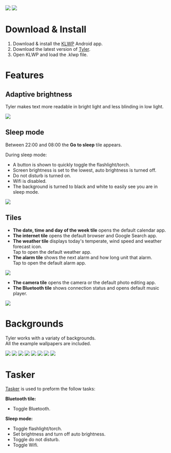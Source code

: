 <img src="Mockups/Screen recordings/intro anim.gif">
<img src="Mockups/Screenshots/Wallpapers/liquid rainbow.png">

# Download & Install

1. Download & install the <a target="_blank" href="https://play.google.com/store/apps/details?id=org.kustom.wallpaper&hl=en_US&gl=US">KLWP</a> Android app.
2. Download the latest version of <a target="_blank" href="https://github.com/HanneMaes/Tyler-homescreen/tree/main/Homescreen">Tyler</a>.
3. Open KLWP and load the .klwp file.

# Features

## Adaptive brightness

Tyler makes text more readable in bright light and less blinding in low light.

<img src="Mockups/GIFS/adaptive brightness.gif">

## Sleep mode

Between 22:00 and 08:00 the **Go to sleep** tile appears.

During sleep mode:
- A button is shown to quickly toggle the flashlight/torch.
- Screen brightness is set to the lowest, auto brightness is turned off.
- Do not disturb is turned on.
- Wifi is disabled.
- The background is turned to black and white to easily see you are in sleep mode.

<img src="Mockups/GIFS/sleep mode.gif">

## Tiles

- **The date, time and day of the week tile** opens the default calendar app.
- **The internet tile** opens the default browser and Google Search app.
- **The weather tile** displays today's temperate, wind speed and weather forecast icon.<br>
Tap to open the default weather app.
- **The alarm tile** shows the next alarm and how long unit that alarm.<br>
Tap to open the default alarm app.
<img src="Mockups/GIFS/alarm.gif">

- **The camera tile** opens the camera or the default photo editing app.
- **The Bluetooth tile** shows connection status and opens default music player.
<img src="Mockups/GIFS/bluetooth.gif">

# Backgrounds

Tyler works with a variaty of backgrounds.<br>
All the example wallpapers are included.

<img src="Mockups/Screenshots/Wallpapers/liquid rainbow.png">
<img src="Mockups/Screenshots/Wallpapers/turquoise leaves.png">
<img src="Mockups/Screenshots/Wallpapers/black sand.png">
<img src="Mockups/Screenshots/Wallpapers/black leaf.png">
<img src="Mockups/Screenshots/Wallpapers/black stone.png">
<img src="Mockups/Screenshots/Wallpapers/green leaves.png">
<img src="Mockups/Screenshots/Wallpapers/pink mountain.png">
<img src="Mockups/Screenshots/Wallpapers/green yellow leaves.png">

# Tasker

<a target="_blank" href="https://play.google.com/store/apps/details?id=net.dinglisch.android.taskerm&hl=en_US&gl=US">Tasker</a> is used to preform the follow tasks:

**Bluetooth tile:**
- Toggle Bluetooth.

**Sleep mode:**
- Toggle flashlight/torch.
- Set brightness and turn off auto brightness.
- Toggle do not disturb.
- Toggle Wifi.
